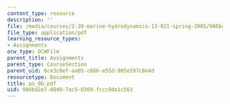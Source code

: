 ```yaml
---
content_type: resource
description: ''
file: /media/courses/2-20-marine-hydrodynamics-13-021-spring-2005/986bd2e708407ac58369fccc9da1c563_ps_9b.pdf
file_type: application/pdf
learning_resource_types:
- Assignments
ocw_type: OCWFile
parent_title: Assignments
parent_type: CourseSection
parent_uid: 6ce3c0ef-aa05-c666-e55d-905e597c8e4d
resourcetype: Document
title: ps_9b.pdf
uid: 986bd2e7-0840-7ac5-8369-fccc9da1c563
---
```

